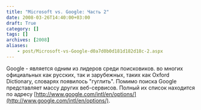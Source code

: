 ```yaml
---
title: "Microsoft vs. Google: Часть 2"
date: 2008-03-26T14:40:00+03:00
draft: True
category: []
tags: []
archives: [2008]
aliases:
    - post/Microsoft-vs-Google-d0a7d0b0d181d182d18c-2.aspx
---
```




Google - является одним из лидеров среди поисковиков. во многих официальных как русских, так и зарубежных, таких как Oxford Dictionary, словарях появилось "гуглить". Помимо поиска Google представляет массу других веб-сервисов. Полный их список находится по адресу [http://www.google.com/intl/en/options/](http://www.google.com/intl/en/options/).



 


